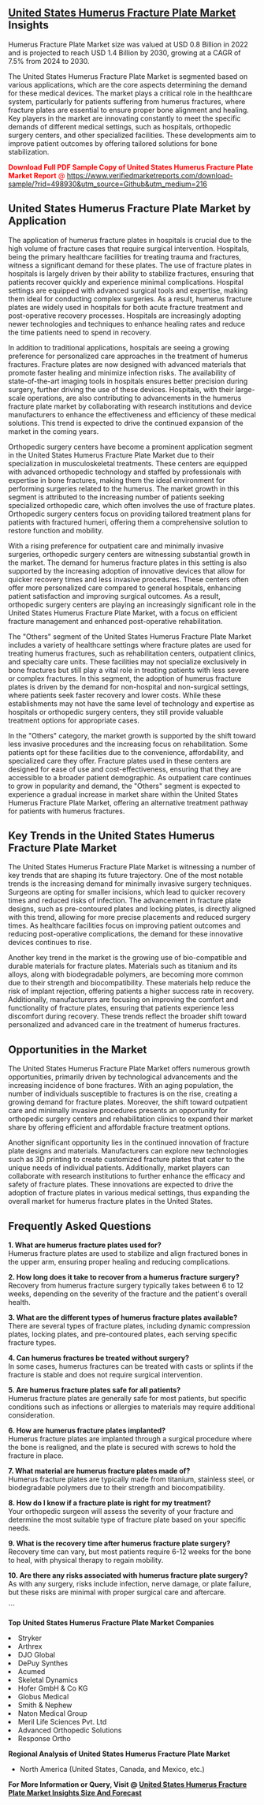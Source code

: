 <h2><a href="https://www.verifiedmarketreports.com/download-sample/?rid=498930&amp;utm_source=Github&amp;utm_medium=216" target="_blank">United States Humerus Fracture Plate Market</a> Insights</h2><p>Humerus Fracture Plate Market size was valued at USD 0.8 Billion in 2022 and is projected to reach USD 1.4 Billion by 2030, growing at a CAGR of 7.5% from 2024 to 2030.</p><p><p>The United States Humerus Fracture Plate Market is segmented based on various applications, which are the core aspects determining the demand for these medical devices. The market plays a critical role in the healthcare system, particularly for patients suffering from humerus fractures, where fracture plates are essential to ensure proper bone alignment and healing. Key players in the market are innovating constantly to meet the specific demands of different medical settings, such as hospitals, orthopedic surgery centers, and other specialized facilities. These developments aim to improve patient outcomes by offering tailored solutions for bone stabilization. </p><p><p><span class=""><span style="color: #ff0000;"><strong>Download Full PDF Sample Copy of United States Humerus Fracture Plate Market Report</strong> @ </span><a href="https://www.verifiedmarketreports.com/download-sample/?rid=498930&amp;utm_source=Github&amp;utm_medium=216" target="_blank">https://www.verifiedmarketreports.com/download-sample/?rid=498930&amp;utm_source=Github&amp;utm_medium=216</a></span></p></p><h2>United States Humerus Fracture Plate Market by Application</h2><p>The application of humerus fracture plates in hospitals is crucial due to the high volume of fracture cases that require surgical intervention. Hospitals, being the primary healthcare facilities for treating trauma and fractures, witness a significant demand for these plates. The use of fracture plates in hospitals is largely driven by their ability to stabilize fractures, ensuring that patients recover quickly and experience minimal complications. Hospital settings are equipped with advanced surgical tools and expertise, making them ideal for conducting complex surgeries. As a result, humerus fracture plates are widely used in hospitals for both acute fracture treatment and post-operative recovery processes. Hospitals are increasingly adopting newer technologies and techniques to enhance healing rates and reduce the time patients need to spend in recovery.</p><p>In addition to traditional applications, hospitals are seeing a growing preference for personalized care approaches in the treatment of humerus fractures. Fracture plates are now designed with advanced materials that promote faster healing and minimize infection risks. The availability of state-of-the-art imaging tools in hospitals ensures better precision during surgery, further driving the use of these devices. Hospitals, with their large-scale operations, are also contributing to advancements in the humerus fracture plate market by collaborating with research institutions and device manufacturers to enhance the effectiveness and efficiency of these medical solutions. This trend is expected to drive the continued expansion of the market in the coming years.</p><p>Orthopedic surgery centers have become a prominent application segment in the United States Humerus Fracture Plate Market due to their specialization in musculoskeletal treatments. These centers are equipped with advanced orthopedic technology and staffed by professionals with expertise in bone fractures, making them the ideal environment for performing surgeries related to the humerus. The market growth in this segment is attributed to the increasing number of patients seeking specialized orthopedic care, which often involves the use of fracture plates. Orthopedic surgery centers focus on providing tailored treatment plans for patients with fractured humeri, offering them a comprehensive solution to restore function and mobility.</p><p>With a rising preference for outpatient care and minimally invasive surgeries, orthopedic surgery centers are witnessing substantial growth in the market. The demand for humerus fracture plates in this setting is also supported by the increasing adoption of innovative devices that allow for quicker recovery times and less invasive procedures. These centers often offer more personalized care compared to general hospitals, enhancing patient satisfaction and improving surgical outcomes. As a result, orthopedic surgery centers are playing an increasingly significant role in the United States Humerus Fracture Plate Market, with a focus on efficient fracture management and enhanced post-operative rehabilitation.</p><p>The "Others" segment of the United States Humerus Fracture Plate Market includes a variety of healthcare settings where fracture plates are used for treating humerus fractures, such as rehabilitation centers, outpatient clinics, and specialty care units. These facilities may not specialize exclusively in bone fractures but still play a vital role in treating patients with less severe or complex fractures. In this segment, the adoption of humerus fracture plates is driven by the demand for non-hospital and non-surgical settings, where patients seek faster recovery and lower costs. While these establishments may not have the same level of technology and expertise as hospitals or orthopedic surgery centers, they still provide valuable treatment options for appropriate cases.</p><p>In the "Others" category, the market growth is supported by the shift toward less invasive procedures and the increasing focus on rehabilitation. Some patients opt for these facilities due to the convenience, affordability, and specialized care they offer. Fracture plates used in these centers are designed for ease of use and cost-effectiveness, ensuring that they are accessible to a broader patient demographic. As outpatient care continues to grow in popularity and demand, the "Others" segment is expected to experience a gradual increase in market share within the United States Humerus Fracture Plate Market, offering an alternative treatment pathway for patients with humerus fractures.</p><h2>Key Trends in the United States Humerus Fracture Plate Market</h2><p>The United States Humerus Fracture Plate Market is witnessing a number of key trends that are shaping its future trajectory. One of the most notable trends is the increasing demand for minimally invasive surgery techniques. Surgeons are opting for smaller incisions, which lead to quicker recovery times and reduced risks of infection. The advancement in fracture plate designs, such as pre-contoured plates and locking plates, is directly aligned with this trend, allowing for more precise placements and reduced surgery times. As healthcare facilities focus on improving patient outcomes and reducing post-operative complications, the demand for these innovative devices continues to rise.</p><p>Another key trend in the market is the growing use of bio-compatible and durable materials for fracture plates. Materials such as titanium and its alloys, along with biodegradable polymers, are becoming more common due to their strength and biocompatibility. These materials help reduce the risk of implant rejection, offering patients a higher success rate in recovery. Additionally, manufacturers are focusing on improving the comfort and functionality of fracture plates, ensuring that patients experience less discomfort during recovery. These trends reflect the broader shift toward personalized and advanced care in the treatment of humerus fractures.</p><h2>Opportunities in the Market</h2><p>The United States Humerus Fracture Plate Market offers numerous growth opportunities, primarily driven by technological advancements and the increasing incidence of bone fractures. With an aging population, the number of individuals susceptible to fractures is on the rise, creating a growing demand for fracture plates. Moreover, the shift toward outpatient care and minimally invasive procedures presents an opportunity for orthopedic surgery centers and rehabilitation clinics to expand their market share by offering efficient and affordable fracture treatment options.</p><p>Another significant opportunity lies in the continued innovation of fracture plate designs and materials. Manufacturers can explore new technologies such as 3D printing to create customized fracture plates that cater to the unique needs of individual patients. Additionally, market players can collaborate with research institutions to further enhance the efficacy and safety of fracture plates. These innovations are expected to drive the adoption of fracture plates in various medical settings, thus expanding the overall market for humerus fracture plates in the United States.</p><h2>Frequently Asked Questions</h2><p><strong>1. What are humerus fracture plates used for?</strong><br>Humerus fracture plates are used to stabilize and align fractured bones in the upper arm, ensuring proper healing and reducing complications.</p><p><strong>2. How long does it take to recover from a humerus fracture surgery?</strong><br>Recovery from humerus fracture surgery typically takes between 6 to 12 weeks, depending on the severity of the fracture and the patient's overall health.</p><p><strong>3. What are the different types of humerus fracture plates available?</strong><br>There are several types of fracture plates, including dynamic compression plates, locking plates, and pre-contoured plates, each serving specific fracture types.</p><p><strong>4. Can humerus fractures be treated without surgery?</strong><br>In some cases, humerus fractures can be treated with casts or splints if the fracture is stable and does not require surgical intervention.</p><p><strong>5. Are humerus fracture plates safe for all patients?</strong><br>Humerus fracture plates are generally safe for most patients, but specific conditions such as infections or allergies to materials may require additional consideration.</p><p><strong>6. How are humerus fracture plates implanted?</strong><br>Humerus fracture plates are implanted through a surgical procedure where the bone is realigned, and the plate is secured with screws to hold the fracture in place.</p><p><strong>7. What material are humerus fracture plates made of?</strong><br>Humerus fracture plates are typically made from titanium, stainless steel, or biodegradable polymers due to their strength and biocompatibility.</p><p><strong>8. How do I know if a fracture plate is right for my treatment?</strong><br>Your orthopedic surgeon will assess the severity of your fracture and determine the most suitable type of fracture plate based on your specific needs.</p><p><strong>9. What is the recovery time after humerus fracture plate surgery?</strong><br>Recovery time can vary, but most patients require 6-12 weeks for the bone to heal, with physical therapy to regain mobility.</p><p><strong>10. Are there any risks associated with humerus fracture plate surgery?</strong><br>As with any surgery, risks include infection, nerve damage, or plate failure, but these risks are minimal with proper surgical care and aftercare.</p>```</p><p><strong>Top United States Humerus Fracture Plate Market Companies</strong></p><div data-test-id=""><p><li>Stryker</li><li> Arthrex</li><li> DJO Global</li><li> DePuy Synthes</li><li> Acumed</li><li> Skeletal Dynamics</li><li> Hofer GmbH & Co KG</li><li> Globus Medical</li><li> Smith & Nephew</li><li> Naton Medical Group</li><li> Meril Life Sciences Pvt. Ltd</li><li> Advanced Orthopedic Solutions</li><li> Response Ortho</li></p><div><strong>Regional Analysis of&nbsp;United States Humerus Fracture Plate Market</strong></div><ul><li dir="ltr"><p dir="ltr">North America&nbsp;(United States, Canada, and Mexico, etc.)</p></li></ul><p><strong>For More Information or Query, Visit @&nbsp;</strong><strong><a href="https://www.verifiedmarketreports.com/product/humerus-fracture-plate-market/?utm_source=Github&amp;utm_medium=216" target="_blank">United States Humerus Fracture Plate Market Insights Size And Forecast</a></strong></p></div>
